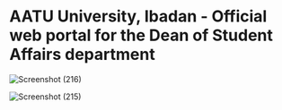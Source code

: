 # AATU University, Ibadan - Official web portal for the Dean of Student Affairs department

![Screenshot (216)](https://github.com/user-attachments/assets/5ff9a396-2890-4332-8b87-114b9cea7a89)

![Screenshot (215)](https://github.com/user-attachments/assets/82935850-43c0-443c-bf36-666a5d0c0dfc)
